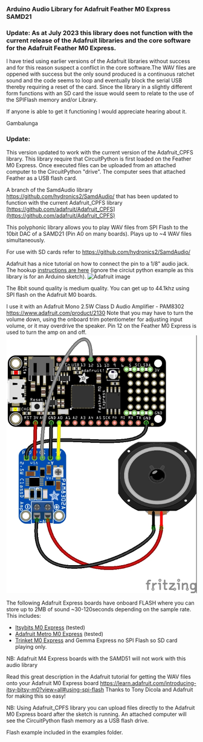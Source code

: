 ### Arduino Audio Library for Adafruit Feather M0 Express SAMD21

### Update: As at July 2023 this library does not function with the current release of the Adafruit libraries and the core software for the Adafruit Feather M0 Express.
I have tried using earlier versions of the Adafruit libraries without success and for this reason suspect a conflict in the core software.The WAV files are oppened with success but the only sound produced is a continuous ratchet sound and the code seems to loop and eventually block the serial USB thereby requiring a reset of the card.
Since the library in a slightly different form functions with an SD card the issue would seem to relate to the use of the SPIFlash memory and/or Library.

If anyone is able to get it functioning I would appreciate hearing about it.

Gambalunga

### Update: 
This version updated to work with the current version of the Adafruit_CPFS library.
This library require that CircuitPython is first loaded on the Feather M0 Express.
Once executed files can be uploaded from an attached computer to the CircuitPython "drive".
The computer sees that attached Feather as a USB flash card.

A branch of the SamdAudio library https://github.com/hydronics2/SamdAudio/ that has been updated to function with the current Adafruit_CPFS library [https://github.com/adafruit/Adafruit_CPFS](https://github.com/adafruit/Adafruit_CPFS)

This polyphonic library allows you to play WAV files from SPI Flash to the 10bit DAC of a SAMD21 (Pin A0 on many boards). 
Plays up to ~4 WAV files simultaneously.

For use with SD cards refer to https://github.com/hydronics2/SamdAudio/

Adafruit has a nice tutorial on how to connect the pin to a 1/8" audio jack. The hookup [instructions are here](https://learn.adafruit.com/circuitpython-essentials/circuitpython-audio-out) (ignore the circiut python example as this library is for an Arduino sketch).
![Adafruit image](https://cdn-learn.adafruit.com/assets/assets/000/057/479/original/circuitpython_ItsyBitsyM0AudioJackButtonPot_bb.jpg?1531328765) 

The 8bit sound quality is medium quality. You can get up to 44.1khz using SPI flash on the Adafruit M0 boards. 

I use it with an Adafruit Mono 2.5W Class D Audio Amplifier - PAM8302 https://www.adafruit.com/product/2130
Note that you may have to turn the volume down, using the onboard trim potentiometer for adjusting input volume, or it may overdrive the speaker. Pin 12 on the Feather M0 Express is used to turn the amp on and off.
![image](https://raw.githubusercontent.com/Gambalunga/Audio_FeatherM0/master/Audio%20Feather%20M0%20Express.jpg)

The following Adafruit Express boards have onboard FLASH where you can store up to 2MB of sound ~30-120seconds depending on the sample rate.
This includes: 
* [Itsybits M0 Express](https://www.adafruit.com/product/3727) (tested)
* [Adafruit Metro M0 Express](https://www.adafruit.com/product/3505) (tested)
* [Trinket M0 Express](https://www.adafruit.com/product/3500) and Gemma Express no SPI Flash so SD card playing only. 

NB: Adafruit M4 Express boards with the SAMD51 will not work with this audio library


Read this great description in the Adafruit tutorial for getting the WAV files onto your Adafruit M0 Express board
https://learn.adafruit.com/introducing-itsy-bitsy-m0?view=all#using-spi-flash 
Thanks to Tony Dicola and Adafruit for making this so easy!

NB: Using Adafruit_CPFS library you can upload files directly to the Adafruit M0 Express board after the sketch is running. An attached computer will see the CircuitPython flash memory as a USB flash drive.

Flash example included in the examples folder. 
